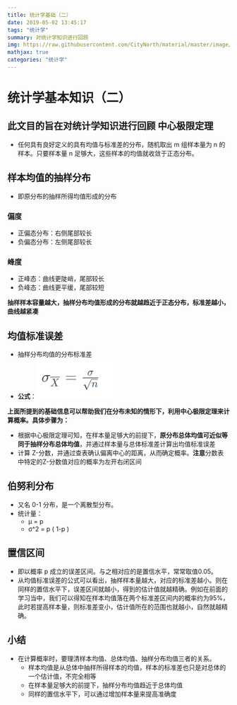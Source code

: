 ```yaml
---
title: 统计学基础（二）
date: 2019-05-02 13:45:17
tags: "统计学"
summary: 对统计学知识进行回顾
img: https://raw.githubusercontent.com/CityNorth/material/master/image/tongjixue1.png
mathjax: true
categories: "统计学"
---
```

# 统计学基本知识（二）

此文目的旨在对统计学知识进行回顾
中心极限定理
------

*   任何具有良好定义的具有均值与标准差的分布，随机取出 m 组样本量为 n 的样本。只要样本量 n 足够大，这些样本的均值就收敛于正态分布。

样本均值的抽样分布
---------

*   即原分布的抽样所得均值形成的分布

### 偏度

*   正偏态分布：右侧尾部较长
*   负偏态分布：左侧尾部较长

### 峰度

*   正峰态：曲线更陡峭，尾部较长
*   负峰态：曲线更平缓，尾部较短

**抽样样本容量越大，抽样分布均值形成的分布就越趋近于正态分布，标准差越小，曲线越紧凑**

均值标准误差
------

*   抽样分布均值的分布标准差
*   **公式**：![](统计学2/1.jpg)   

**上面所提到的基础信息可以帮助我们在分布未知的情形下，利用中心极限定理来计算概率。具体步骤为：**

*   根据中心极限定理可知，在样本量足够大的前提下，**原分布总体均值可近似等同于抽样分布总体均值**，并通过样本量与总体标准差计算出均值标准误差
*   计算 Z-分数，并通过查表确认偏离中心的距离，从而确定概率。**注意**分数表中特定的Z-分数值对应的概率为左开右闭区间

伯努利分布
-----

*   又名 0-1 分布，是一个离散型分布。
*   统计量：
    *   μ = p
    *   σ^2 = p ( 1-p )

置信区间
----

*   即以概率 p 成立的误差区间。与之相对应的是置信水平，常常取值0.05。
*   从均值标准误差的公式可以看出，抽样样本量越大，对应的标准差越小。则在同样的置信水平下，误差区间就越小，得到的估计值就越精确。例如在前面的学习当中，我们可以得知在样本均值落在两个标准差区间内的概率约为95%，此时若提高样本量，则标准差变小，估计值所在的范围也就越小，自然就越精确。

小结
--

*   在计算概率时，要理清样本均值、总体均值、抽样分布均值三者的关系。
    *   样本均值是从总体中抽样所得样本的均值，样本的标准差也只是对总体的一个估计值，不完全相等
    *   在样本量足够大的前提下，抽样分布均值趋近于总体均值
    *   同样的置信水平下，可以通过增加样本量来提高准确度
